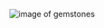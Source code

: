 ![image of gemstones](https://user-images.githubusercontent.com/81549458/119709905-5d452700-be7b-11eb-8449-0353ddf79877.png)
